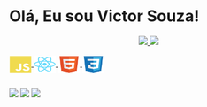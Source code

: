 # Olá, Eu sou Victor Souza!

<div align="center" style="display: flex, flex-direction: row, gap: 20rem">
  <a href="https://github.com/souzaaxt">
  <img width="40%" src="https://github-readme-stats.vercel.app/api?username=souzaaxt&show_icons=true&theme=dark&include_all_commits=true&count_private=true"/>
  <img width="40%" src="https://github-readme-stats.vercel.app/api/top-langs/?username=souzaaxt&layout=compact&langs_count=7&theme=dark"/>
</div>
  
<div style="display: inline_block"><br>
  <img align="center" alt="Victor-Js" height="30" width="40" src="https://raw.githubusercontent.com/devicons/devicon/master/icons/javascript/javascript-plain.svg">
  <img align="center" alt="Victor-React" height="30" width="40" src="https://raw.githubusercontent.com/devicons/devicon/master/icons/react/react-original.svg">
  <img align="center" alt="Victor-HTML" height="30" width="40" src="https://raw.githubusercontent.com/devicons/devicon/master/icons/html5/html5-original.svg">
  <img align="center" alt="Victor-CSS" height="30" width="40" src="https://raw.githubusercontent.com/devicons/devicon/master/icons/css3/css3-original.svg">
</div>

##

<div>
  <a href="https://instagram.com/victor.souza__" target="_blank"><img src="https://img.shields.io/badge/-Instagram-%23E4405F?style=for-the-badge&logo=instagram&logoColor=white" target="_blank"></a>
  <a href = "mailto:souzaaxwz@gmail.com"><img src="https://img.shields.io/badge/-Gmail-%23333?style=for-the-badge&logo=gmail&logoColor=white" target="_blank"></a>
  <a href="https://www.linkedin.com/in/victor-souza-330b67307" target="_blank"><img src="https://img.shields.io/badge/-LinkedIn-%230077B5?style=for-the-badge&logo=linkedin&logoColor=white" target="_blank"></a> 
</div>
